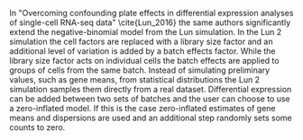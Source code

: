 In "Overcoming confounding plate effects in differential expression analyses of single-cell RNA-seq data" \cite{Lun_2016} the same authors significantly extend the negative-binomial model from the Lun simulation. In the Lun 2 simulation the cell factors are replaced with a library size factor and an additional level of variation is added by a batch effects factor. While the library size factor acts on individual cells the batch effects are applied to groups of cells from the same batch. Instead of simulating preliminary values, such as gene means, from statistical distributions the Lun 2 simulation samples them directly from a real dataset. Differential expression can be added between two sets of batches and the user can choose to use a zero-inflated model. If this is the case zero-inflated estimates of gene means and dispersions are used and an additional step randomly sets some counts to zero.
